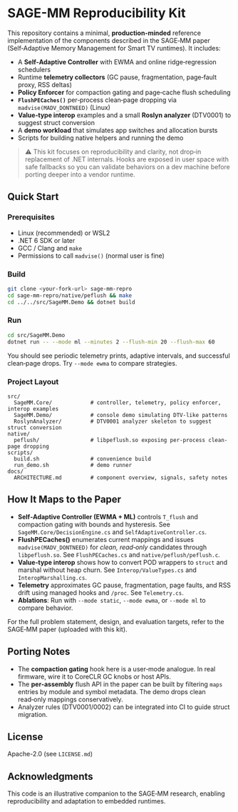 # SAGE-MM Reproducibility Kit

This repository contains a minimal, **production-minded** reference implementation of the components described in the SAGE‑MM paper (Self‑Adaptive Memory Management for Smart TV runtimes). It includes:

- A **Self‑Adaptive Controller** with EWMA and online ridge‑regression schedulers
- Runtime **telemetry collectors** (GC pause, fragmentation, page‑fault proxy, RSS deltas)
- **Policy Enforcer** for compaction gating and page‑cache flush scheduling
- **`FlushPECaches()`** per‑process clean‑page dropping via `madvise(MADV_DONTNEED)` (Linux)
- **Value‑type interop** examples and a small **Roslyn analyzer** (DTV0001) to suggest struct conversion
- A **demo workload** that simulates app switches and allocation bursts
- Scripts for building native helpers and running the demo

> ⚠️ This kit focuses on reproducibility and clarity, not drop‑in replacement of .NET internals. Hooks are exposed in user space with safe fallbacks so you can validate behaviors on a dev machine before porting deeper into a vendor runtime.

## Quick Start

### Prerequisites
- Linux (recommended) or WSL2
- .NET 6 SDK or later
- GCC / Clang and `make`
- Permissions to call `madvise()` (normal user is fine)

### Build
```bash
git clone <your-fork-url> sage-mm-repro
cd sage-mm-repro/native/peflush && make
cd ../../src/SageMM.Demo && dotnet build
```

### Run
```bash
cd src/SageMM.Demo
dotnet run -- --mode ml --minutes 2 --flush-min 20 --flush-max 60
```

You should see periodic telemetry prints, adaptive intervals, and successful clean‑page drops. Try `--mode ewma` to compare strategies.

### Project Layout
```
src/
  SageMM.Core/            # controller, telemetry, policy enforcer, interop examples
  SageMM.Demo/            # console demo simulating DTV-like patterns
  RoslynAnalyzer/         # DTV0001 analyzer skeleton to suggest struct conversion
native/
  peflush/                # libpeflush.so exposing per-process clean-page dropping
scripts/
  build.sh                # convenience build
  run_demo.sh             # demo runner
docs/
  ARCHITECTURE.md         # component overview, signals, safety notes
```

## How It Maps to the Paper
- **Self‑Adaptive Controller (EWMA + ML)** controls `T_flush` and compaction gating with bounds and hysteresis. See `SageMM.Core/DecisionEngine.cs` and `SelfAdaptiveController.cs`.
- **FlushPECaches()** enumerates current mappings and issues `madvise(MADV_DONTNEED)` for *clean, read‑only* candidates through `libpeflush.so`. See `FlushPECaches.cs` and `native/peflush/peflush.c`.
- **Value‑type interop** shows how to convert POD wrappers to `struct` and marshal without heap churn. See `Interop/ValueTypes.cs` and `InteropMarshalling.cs`.
- **Telemetry** approximates GC pause, fragmentation, page faults, and RSS drift using managed hooks and `/proc`. See `Telemetry.cs`.
- **Ablations**: Run with `--mode static`, `--mode ewma`, or `--mode ml` to compare behavior.

For the full problem statement, design, and evaluation targets, refer to the SAGE‑MM paper (uploaded with this kit).

## Porting Notes
- The **compaction gating** hook here is a user‑mode analogue. In real firmware, wire it to CoreCLR GC knobs or host APIs.
- The **per‑assembly** flush API in the paper can be built by filtering `maps` entries by module and symbol metadata. The demo drops clean read‑only mappings conservatively.
- Analyzer rules (DTV0001/0002) can be integrated into CI to guide struct migration.

## License
Apache-2.0 (see `LICENSE.md`)

## Acknowledgments
This code is an illustrative companion to the SAGE‑MM research, enabling reproducibility and adaptation to embedded runtimes.
